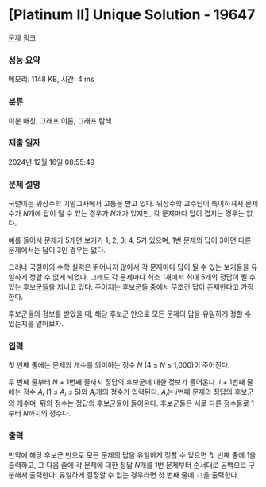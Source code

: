 # [Platinum II] Unique Solution - 19647 

[문제 링크](https://www.acmicpc.net/problem/19647) 

### 성능 요약

메모리: 1148 KB, 시간: 4 ms

### 분류

이분 매칭, 그래프 이론, 그래프 탐색

### 제출 일자

2024년 12월 16일 08:55:49

### 문제 설명

<p>국렬이는 위상수학 기말고사에서 고통을 받고 있다. 위상수학 교수님이 특이하셔서 문제 수가 <em>N</em>개에 답이 될 수 있는 경우가 <em>N</em>개가 있지만, 각 문제마다 답이 겹치는 경우는 없다.</p>

<p>예를 들어서 문제가 5개면 보기가 1, 2, 3, 4, 5가 있으며, 1번 문제의 답이 3이면 다른 문제에서는 답이 3인 경우는 없다.</p>

<p>그러나 국렬이의 수학 실력은 뛰어나지 않아서 각 문제마다 답이 될 수 있는 보기들을 유일하게 정할 수 없게 되었다. 그래도 각 문제마다 최소 1개에서 최대 5개의 정답이 될 수 있는 후보군들을 지니고 있다. 주어지는 후보군들 중에서 무조건 답이 존재한다고 가정한다.</p>

<p>후보군들의 정보를 받았을 때, 해당 후보군 만으로 모든 문제의 답을 유일하게 정할 수 있는지를 알아보자.</p>

### 입력 

 <p>첫 번째 줄에는 문제의 개수를 의미하는 정수 <em>N </em>(4 ≤ <em>N </em>≤ 1,000)이 주어진다.</p>

<p>두 번째 줄부터 <em>N </em>+ 1번째 줄까지 정답의 후보군에 대한 정보가 들어온다. <em>i </em>+ 1번째 줄에는 정수 <em>A<sub>i</sub></em> (1 ≤ <em>A<sub>i</sub></em> ≤ 5)와 <em>A<sub>i</sub></em>개의 정수가 입력된다. <em>A<sub>i</sub></em>는 <em>i</em>번째 문제의 정답의 후보군의 개수며, 뒤의 정수는 정답의 후보군들이 들어온다. 후보군들은 서로 다른 정수들로 1부터 <em>N</em>까지의 정수다.</p>

### 출력 

 <p>만약에 해당 후보군 만으로 모든 문제의 답을 유일하게 정할 수 있으면 첫 번째 줄에 1을 출력하고, 그 다음 줄에 각 문제에 대한 정답 <em>N</em>개를 1번 문제부터 순서대로 공백으로 구분해서 출력한다. 유일하게 결정할 수 없는 경우라면 첫 번째 줄에 <span style="color:#e74c3c;"><code><span style="background-color:#ecf0f1;">-1</span></code></span>을 출력한다.</p>

